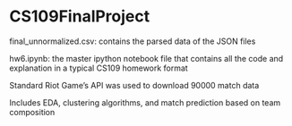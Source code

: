 # CS109FinalProject

final_unnormalized.csv: contains the parsed data of the JSON files 

hw6.ipynb: the master ipython notebook file that contains all the code and explanation in a typical CS109 homework format

Standard Riot Game’s API was used to download 90000 match data

Includes EDA, clustering algorithms, and match prediction based on team composition
